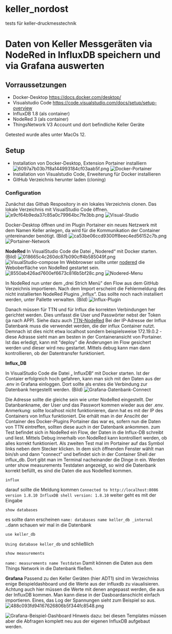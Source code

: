# keller_nordost
tests für keller-druckmesstechnik
# Daten von Keller Messgeräten via NodeRed in InfluxDB speichern und via Grafana auswerten


## Vorraussetzungen
* Docker-Desktop https://docs.docker.com/desktop/
* Visualstudio Code https://code.visualstudio.com/docs/setup/setup-overview
* InfluxDB 1.8 (als container)
* NodeRed 3 (als container)
* ThingsNetwork V3 Account und dort befindliche Keller Geräte

Getested wurde alles unter MacOs 12.

## Setup
* Installation von Docker-Desktop, Extension Portainer installiern 
![6097a7b03b7f8a144993184cf03aab5f.png](resources/541988e0bbf8459c8d8b30c7ee910a0c.png)
![Docker-Portainer](https://github.com/sirdrake51/keller_nordost/docker-portainer-extension.png)
* Installation von Visualstudio Code, Erweiterung für Docker installieren
* GitHub Verzeichnis herunter laden (cloning)

### Configuration

Zunächst das Githab Respository in ein lokales Verzeichnis clonen.
Das lokale Verzeichnis mit VisualStudio Code öffnen.
![e9cf64b9eda37c85a0c79964bc7fe3bb.png](resources/d398e7456139482f9e54c49901838b29.png)
![Visual-Studio](https://github.com/sirdrake51/keller_nordost/visualstudio.png)

Docker-Desktop öffnen und im Plugin Portainer ein neues Netzwerk mit dem Namen Keller anlegen, da wird für die Kommunikation der Container untereinander benötigt.
(Bild)
![ca53be06ccd9300ff8eec4ed56152c7b.png](resources/d8d1cc4d01554a1a9613fef1dc95f932.png)
![Portainer-Network](https://github.com/sirdrake51/keller_nordost/portainer-network.png)

**NodeRed**
In VisualStudio Code die Datei „ Nodered“ mit Docker starten.
(Bild)
![018665c4c260dc87b090cff4b585049f.png](resources/642a9e5f087140d4b630f8d445036f0f.png)
![VisualStudio-compose](https://github.com/sirdrake51/keller_nordost/visualstudio-compose.png)
Im Webbrowser sollte unter [nodered](http://localhost:1880) die Weboberfläche von NodeRed gestartet sein.
![8550ab426ad7600ef6673c816b5bf28c.png](resources/42d96452cdf54f49b8176e863dac5fec.png)
![Nodered-Menu](https://github.com/sirdrake51/keller_nordost/nodered/nodered-menu.png)

In NodeRed nun unter dem „drei Strich Menü" den Flow aus dem GitHub Verzeichnis importieren.
Nach dem Import erscheint die Fehlermeldung des nicht installierten NodeRed Plugins „influx“.  Das sollte noch nach installiert werden, unter Pallette verwalten.
(Bild)
![Influx-Plugin](https://github.com/sirdrake51/measuring_from_keller_pressure/nodered-install-influxdb.png)

Danach müssen für TTN und für Influx die korrekten Verbindungen her gerichtet werden. Dies umfasst die User und Passwörter nebst der Token (ja nach APP). Siehe dazu auch
[TTN-NodeRed](https://www.thethingsindustries.com/docs/integrations/node-red/)
Bei der IP-Adresse der Influx Datenbank muss die verwendet werden, die der influx Container nutzt. Demnach ist dies nicht etwa localhost sondern beispielsweise 172.19.0.2 - diese Adrasse sieht man am besten in der Containeransicht von Portainer.
Ist das erledigt, kann mit "deploy" die Änderungen im Flow gesichert werden und dieser wird neu gestartet. Mittels debug kann man dann kontrollieren, ob der Datentransfer funktioniert.

**Influx_DB**

In VisualStudio Code die Datei „ InfluxDB“ mit Docker starten.
Ist der Contaier erfolgreich hoch gefahren, kann man sich mit den Daten aus der .env in Grafana einloggen. Dort sollte als erstes die Verbindung zur Datenbank hergestellt werden.
(Bild)
![Grafana-Datenbank-Connect](https://github.com/sirdrake51/measuring_from_keller_pressure/grafana/grafana-source-connect.png)

Die Adresse sollte die gleiche sein wie unter NodeRed eingestellt. Der Datanbankname, der User und das Passwort kommen wieder aus der .env.
Anmerkung: sollte localhost nicht funktionieren, dann hat es mit der IP des Containers von Influx funktioniert. Die erhält man in der Ansciht der Container des Docker-Plugins Portainer
das war es, sofern nun die Daten von TTN eintreffen, sollten diese auch in der Datenbank ankommen.
zum Test befindet sich in NodeRed ein Flow, der Daten in die Influx-DB schreibt und liest. Mittels Debug innerhalb von NodeRed kann kontrolliert werden, ob alles korrekt funktioniert.
Als zweiten Test mal im Portainer auf das Symbol links neben dem Stecker klicken. In dem sich öffnenden Fenster wählt man bin/sh und dann "connect" und befindet sich in der Container Shell der influx_db.
Dort gibt man im Terminal nacheinander die Dinge in ein. Werden unter show measurements Testdaten angezeigt, so wird die Datenbank korrekt befüllt, es sind die Daten die aus NodeRed kommen.

```
influx
```
darauf sollte die Meldung kommen
``
Connected to http://localhost:8086 version 1.8.10
InfluxDB shell version: 1.8.10
``
weiter geht es mit der Eingabe
```
show databases

```
es sollte dann erscheinen
``
name: databases
name
keller_db
_internal
``
..dann schauen wir mal in die Datenbank
```
use keller_db

```
``
Using database keller_db
``
und schließlich
```
show measurements

```
``
name: measurements
name
Testdaten
``
Damit können die Daten aus dem Things Network in die Datenbank fließen.

**Grafana**
Passend zu den Keller Geräten (hier ADT1) sind im Verzeichniss enige Beispieldashboard und die Werte aus der influxdb zu viaualisieren. Achtung auch hier müssen die Werte mit denen angepasst werden, die aus der InfluxDB kommen.
Man kann diese in der Dasboardanschicht einfach importieren. Eines, das Log der Spannungen sieht zum Beispiel so aus.
![488c093fd94167626806b5f344fc8548.png](resources/e037854830c94351ad64c216c24dab91.png)

![Grafana-Beispiel-Dashboard](https://github.com/sirdrake51/measuring_from_keller_pressure/grafana/grafana-dashboard-adt-volt.png)
Hinweis dazu: bei diesen Templates müssen aber die Abfragen komplett neu aus der eigenen InfluxDB aufgebaut werden. 


